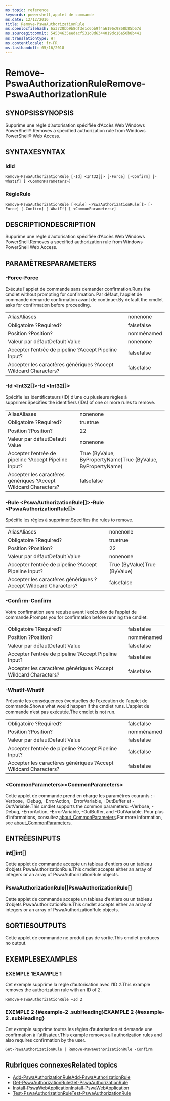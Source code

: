 ```yaml
---
ms.topic: reference
keywords: powershell,applet de commande
ms.date: 12/12/2016
title: Remove-PswaAuthorizationRule
ms.openlocfilehash: 6a3720bb9b8df3e1c6bb9f4a6196c9868b85b67d
ms.sourcegitcommit: 54534635eedacf531d8d6344019dc16a50b8b441
ms.translationtype: HT
ms.contentlocale: fr-FR
ms.lasthandoff: 05/16/2018
---
```

# <a name="remove-pswaauthorizationrule"></a><span data-ttu-id="f427f-103">Remove-PswaAuthorizationRule</span><span class="sxs-lookup"><span data-stu-id="f427f-103">Remove-PswaAuthorizationRule</span></span>

## <a name="synopsis"></a><span data-ttu-id="f427f-104">SYNOPSIS</span><span class="sxs-lookup"><span data-stu-id="f427f-104">SYNOPSIS</span></span>

<span data-ttu-id="f427f-105">Supprime une règle d’autorisation spécifiée d’Accès Web Windows PowerShell®.</span><span class="sxs-lookup"><span data-stu-id="f427f-105">Removes a specified authorization rule from Windows PowerShell® Web Access.</span></span>

## <a name="syntax"></a><span data-ttu-id="f427f-106">SYNTAXE</span><span class="sxs-lookup"><span data-stu-id="f427f-106">SYNTAX</span></span>

### <a name="id"></a><span data-ttu-id="f427f-107">Id</span><span class="sxs-lookup"><span data-stu-id="f427f-107">Id</span></span>
```
Remove-PswaAuthorizationRule [-Id] <Int32[]> [-Force] [-Confirm] [-WhatIf] [ <CommonParameters>]
```

### <a name="rule"></a><span data-ttu-id="f427f-108">Règle</span><span class="sxs-lookup"><span data-stu-id="f427f-108">Rule</span></span>
```
Remove-PswaAuthorizationRule [-Rule] <PswaAuthorizationRule[]> [-Force] [-Confirm] [-WhatIf] [ <CommonParameters>]
```

## <a name="description"></a><span data-ttu-id="f427f-109">DESCRIPTION</span><span class="sxs-lookup"><span data-stu-id="f427f-109">DESCRIPTION</span></span>

<span data-ttu-id="f427f-110">Supprime une règle d’autorisation spécifiée d’Accès Web Windows PowerShell.</span><span class="sxs-lookup"><span data-stu-id="f427f-110">Removes a specified authorization rule from Windows PowerShell Web Access.</span></span>

## <a name="parameters"></a><span data-ttu-id="f427f-111">PARAMÈTRES</span><span class="sxs-lookup"><span data-stu-id="f427f-111">PARAMETERS</span></span>

### <a name="-force"></a><span data-ttu-id="f427f-112">-Force</span><span class="sxs-lookup"><span data-stu-id="f427f-112">-Force</span></span>

<span data-ttu-id="f427f-113">Exécute l'applet de commande sans demander confirmation.</span><span class="sxs-lookup"><span data-stu-id="f427f-113">Runs the cmdlet without prompting for confirmation.</span></span> <span data-ttu-id="f427f-114">Par défaut, l’applet de commande demande confirmation avant de continuer.</span><span class="sxs-lookup"><span data-stu-id="f427f-114">By default the cmdlet asks for confirmation before proceeding.</span></span>

|||
|-|-|
| <span data-ttu-id="f427f-115">Alias</span><span class="sxs-lookup"><span data-stu-id="f427f-115">Aliases</span></span>                              | <span data-ttu-id="f427f-116">none</span><span class="sxs-lookup"><span data-stu-id="f427f-116">none</span></span>                                 |
| <span data-ttu-id="f427f-117">Obligatoire ?</span><span class="sxs-lookup"><span data-stu-id="f427f-117">Required?</span></span>                            | <span data-ttu-id="f427f-118">false</span><span class="sxs-lookup"><span data-stu-id="f427f-118">false</span></span>                                |
| <span data-ttu-id="f427f-119">Position ?</span><span class="sxs-lookup"><span data-stu-id="f427f-119">Position?</span></span>                            | <span data-ttu-id="f427f-120">nommé</span><span class="sxs-lookup"><span data-stu-id="f427f-120">named</span></span>                                |
| <span data-ttu-id="f427f-121">Valeur par défaut</span><span class="sxs-lookup"><span data-stu-id="f427f-121">Default Value</span></span>                        | <span data-ttu-id="f427f-122">none</span><span class="sxs-lookup"><span data-stu-id="f427f-122">none</span></span>                                 |
| <span data-ttu-id="f427f-123">Accepter l’entrée de pipeline ?</span><span class="sxs-lookup"><span data-stu-id="f427f-123">Accept Pipeline Input?</span></span>               | <span data-ttu-id="f427f-124">false</span><span class="sxs-lookup"><span data-stu-id="f427f-124">false</span></span>                                |
| <span data-ttu-id="f427f-125">Accepter les caractères génériques ?</span><span class="sxs-lookup"><span data-stu-id="f427f-125">Accept Wildcard Characters?</span></span>          | <span data-ttu-id="f427f-126">false</span><span class="sxs-lookup"><span data-stu-id="f427f-126">false</span></span>                                |

### <a name="-id-ltint32gt"></a><span data-ttu-id="f427f-127">-Id &lt;Int32\[\]&gt;</span><span class="sxs-lookup"><span data-stu-id="f427f-127">-Id &lt;Int32\[\]&gt;</span></span>

<span data-ttu-id="f427f-128">Spécifie les identificateurs (ID) d’une ou plusieurs règles à supprimer.</span><span class="sxs-lookup"><span data-stu-id="f427f-128">Specifies the identifiers (IDs) of one or more rules to remove.</span></span>

|||
|-|-|
| <span data-ttu-id="f427f-129">Alias</span><span class="sxs-lookup"><span data-stu-id="f427f-129">Aliases</span></span>                              | <span data-ttu-id="f427f-130">none</span><span class="sxs-lookup"><span data-stu-id="f427f-130">none</span></span>                                 |
| <span data-ttu-id="f427f-131">Obligatoire ?</span><span class="sxs-lookup"><span data-stu-id="f427f-131">Required?</span></span>                            | <span data-ttu-id="f427f-132">true</span><span class="sxs-lookup"><span data-stu-id="f427f-132">true</span></span>                                 |
| <span data-ttu-id="f427f-133">Position ?</span><span class="sxs-lookup"><span data-stu-id="f427f-133">Position?</span></span>                            | <span data-ttu-id="f427f-134">2</span><span class="sxs-lookup"><span data-stu-id="f427f-134">2</span></span>                                    |
| <span data-ttu-id="f427f-135">Valeur par défaut</span><span class="sxs-lookup"><span data-stu-id="f427f-135">Default Value</span></span>                        | <span data-ttu-id="f427f-136">none</span><span class="sxs-lookup"><span data-stu-id="f427f-136">none</span></span>                                 |
| <span data-ttu-id="f427f-137">Accepter l’entrée de pipeline ?</span><span class="sxs-lookup"><span data-stu-id="f427f-137">Accept Pipeline Input?</span></span>               | <span data-ttu-id="f427f-138">True (ByValue, ByPropertyName)</span><span class="sxs-lookup"><span data-stu-id="f427f-138">True (ByValue, ByPropertyName)</span></span>       |
| <span data-ttu-id="f427f-139">Accepter les caractères génériques ?</span><span class="sxs-lookup"><span data-stu-id="f427f-139">Accept Wildcard Characters?</span></span>          | <span data-ttu-id="f427f-140">false</span><span class="sxs-lookup"><span data-stu-id="f427f-140">false</span></span>                                |

### <a name="-rule-ltpswaauthorizationrulegt"></a><span data-ttu-id="f427f-141">-Rule &lt;PswaAuthorizationRule\[\]&gt;</span><span class="sxs-lookup"><span data-stu-id="f427f-141">-Rule &lt;PswaAuthorizationRule\[\]&gt;</span></span>

<span data-ttu-id="f427f-142">Spécifie les règles à supprimer.</span><span class="sxs-lookup"><span data-stu-id="f427f-142">Specifies the rules to remove.</span></span>

|||
|-|-|
| <span data-ttu-id="f427f-143">Alias</span><span class="sxs-lookup"><span data-stu-id="f427f-143">Aliases</span></span>                              | <span data-ttu-id="f427f-144">none</span><span class="sxs-lookup"><span data-stu-id="f427f-144">none</span></span>                                 |
| <span data-ttu-id="f427f-145">Obligatoire ?</span><span class="sxs-lookup"><span data-stu-id="f427f-145">Required?</span></span>                            | <span data-ttu-id="f427f-146">true</span><span class="sxs-lookup"><span data-stu-id="f427f-146">true</span></span>                                 |
| <span data-ttu-id="f427f-147">Position ?</span><span class="sxs-lookup"><span data-stu-id="f427f-147">Position?</span></span>                            | <span data-ttu-id="f427f-148">2</span><span class="sxs-lookup"><span data-stu-id="f427f-148">2</span></span>                                    |
| <span data-ttu-id="f427f-149">Valeur par défaut</span><span class="sxs-lookup"><span data-stu-id="f427f-149">Default Value</span></span>                        | <span data-ttu-id="f427f-150">none</span><span class="sxs-lookup"><span data-stu-id="f427f-150">none</span></span>                                 |
| <span data-ttu-id="f427f-151">Accepter l’entrée de pipeline ?</span><span class="sxs-lookup"><span data-stu-id="f427f-151">Accept Pipeline Input?</span></span>               | <span data-ttu-id="f427f-152">True (ByValue)</span><span class="sxs-lookup"><span data-stu-id="f427f-152">True (ByValue)</span></span>                       |
| <span data-ttu-id="f427f-153">Accepter les caractères génériques ?</span><span class="sxs-lookup"><span data-stu-id="f427f-153">Accept Wildcard Characters?</span></span>          | <span data-ttu-id="f427f-154">false</span><span class="sxs-lookup"><span data-stu-id="f427f-154">false</span></span>                                |

### <a name="-confirm"></a><span data-ttu-id="f427f-155">-Confirm</span><span class="sxs-lookup"><span data-stu-id="f427f-155">-Confirm</span></span>

<span data-ttu-id="f427f-156">Votre confirmation sera requise avant l’exécution de l’applet de commande.</span><span class="sxs-lookup"><span data-stu-id="f427f-156">Prompts you for confirmation before running the cmdlet.</span></span>

|||
|-|-|
| <span data-ttu-id="f427f-157">Obligatoire ?</span><span class="sxs-lookup"><span data-stu-id="f427f-157">Required?</span></span>                            | <span data-ttu-id="f427f-158">false</span><span class="sxs-lookup"><span data-stu-id="f427f-158">false</span></span>                                |
| <span data-ttu-id="f427f-159">Position ?</span><span class="sxs-lookup"><span data-stu-id="f427f-159">Position?</span></span>                            | <span data-ttu-id="f427f-160">nommé</span><span class="sxs-lookup"><span data-stu-id="f427f-160">named</span></span>                                |
| <span data-ttu-id="f427f-161">Valeur par défaut</span><span class="sxs-lookup"><span data-stu-id="f427f-161">Default Value</span></span>                        | <span data-ttu-id="f427f-162">false</span><span class="sxs-lookup"><span data-stu-id="f427f-162">false</span></span>                                |
| <span data-ttu-id="f427f-163">Accepter l’entrée de pipeline ?</span><span class="sxs-lookup"><span data-stu-id="f427f-163">Accept Pipeline Input?</span></span>               | <span data-ttu-id="f427f-164">false</span><span class="sxs-lookup"><span data-stu-id="f427f-164">false</span></span>                                |
| <span data-ttu-id="f427f-165">Accepter les caractères génériques ?</span><span class="sxs-lookup"><span data-stu-id="f427f-165">Accept Wildcard Characters?</span></span>          | <span data-ttu-id="f427f-166">false</span><span class="sxs-lookup"><span data-stu-id="f427f-166">false</span></span>                                |

### <a name="-whatif"></a><span data-ttu-id="f427f-167">-WhatIf</span><span class="sxs-lookup"><span data-stu-id="f427f-167">-WhatIf</span></span>

<span data-ttu-id="f427f-168">Présente les conséquences éventuelles de l’exécution de l’applet de commande.</span><span class="sxs-lookup"><span data-stu-id="f427f-168">Shows what would happen if the cmdlet runs.</span></span> <span data-ttu-id="f427f-169">L’applet de commande n’est pas exécutée.</span><span class="sxs-lookup"><span data-stu-id="f427f-169">The cmdlet is not run.</span></span>

|||
|-|-|
| <span data-ttu-id="f427f-170">Obligatoire ?</span><span class="sxs-lookup"><span data-stu-id="f427f-170">Required?</span></span>                            | <span data-ttu-id="f427f-171">false</span><span class="sxs-lookup"><span data-stu-id="f427f-171">false</span></span>                                |
| <span data-ttu-id="f427f-172">Position ?</span><span class="sxs-lookup"><span data-stu-id="f427f-172">Position?</span></span>                            | <span data-ttu-id="f427f-173">nommé</span><span class="sxs-lookup"><span data-stu-id="f427f-173">named</span></span>                                |
| <span data-ttu-id="f427f-174">Valeur par défaut</span><span class="sxs-lookup"><span data-stu-id="f427f-174">Default Value</span></span>                        | <span data-ttu-id="f427f-175">false</span><span class="sxs-lookup"><span data-stu-id="f427f-175">false</span></span>                                |
| <span data-ttu-id="f427f-176">Accepter l’entrée de pipeline ?</span><span class="sxs-lookup"><span data-stu-id="f427f-176">Accept Pipeline Input?</span></span>               | <span data-ttu-id="f427f-177">false</span><span class="sxs-lookup"><span data-stu-id="f427f-177">false</span></span>                                |
| <span data-ttu-id="f427f-178">Accepter les caractères génériques ?</span><span class="sxs-lookup"><span data-stu-id="f427f-178">Accept Wildcard Characters?</span></span>          | <span data-ttu-id="f427f-179">false</span><span class="sxs-lookup"><span data-stu-id="f427f-179">false</span></span>                                |

### <a name="ltcommonparametersgt"></a><span data-ttu-id="f427f-180">&lt;CommonParameters&gt;</span><span class="sxs-lookup"><span data-stu-id="f427f-180">&lt;CommonParameters&gt;</span></span>

<span data-ttu-id="f427f-181">Cette applet de commande prend en charge les paramètres courants : -Verbose, -Debug, -ErrorAction, -ErrorVariable, -OutBuffer et -OutVariable.</span><span class="sxs-lookup"><span data-stu-id="f427f-181">This cmdlet supports the common parameters: -Verbose, -Debug, -ErrorAction, -ErrorVariable, -OutBuffer, and -OutVariable.</span></span>
<span data-ttu-id="f427f-182">Pour plus d’informations, consultez [about_CommonParameters](http://go.microsoft.com/fwlink/p/?LinkID=113216).</span><span class="sxs-lookup"><span data-stu-id="f427f-182">For more information, see [about_CommonParameters](http://go.microsoft.com/fwlink/p/?LinkID=113216).</span></span>

## <a name="inputs"></a><span data-ttu-id="f427f-183">ENTRÉES</span><span class="sxs-lookup"><span data-stu-id="f427f-183">INPUTS</span></span>

### <a name="int"></a><span data-ttu-id="f427f-184">int\[\]</span><span class="sxs-lookup"><span data-stu-id="f427f-184">int\[\]</span></span>

<span data-ttu-id="f427f-185">Cette applet de commande accepte un tableau d’entiers ou un tableau d’objets PswaAuthorizationRule.</span><span class="sxs-lookup"><span data-stu-id="f427f-185">This cmdlet accepts either an array of integers or an array of PswaAuthorizationRule objects.</span></span>

### <a name="pswaauthorizationrule"></a><span data-ttu-id="f427f-186">PswaAuthorizationRule\[\]</span><span class="sxs-lookup"><span data-stu-id="f427f-186">PswaAuthorizationRule\[\]</span></span>

<span data-ttu-id="f427f-187">Cette applet de commande accepte un tableau d’entiers ou un tableau d’objets PswaAuthorizationRule.</span><span class="sxs-lookup"><span data-stu-id="f427f-187">This cmdlet accepts either an array of integers or an array of PswaAuthorizationRule objects.</span></span>

## <a name="outputs"></a><span data-ttu-id="f427f-188">SORTIES</span><span class="sxs-lookup"><span data-stu-id="f427f-188">OUTPUTS</span></span>

<span data-ttu-id="f427f-189">Cette applet de commande ne produit pas de sortie.</span><span class="sxs-lookup"><span data-stu-id="f427f-189">This cmdlet produces no output.</span></span>

## <a name="examples"></a><span data-ttu-id="f427f-190">EXEMPLES</span><span class="sxs-lookup"><span data-stu-id="f427f-190">EXAMPLES</span></span>

### <a name="example-1"></a><span data-ttu-id="f427f-191">EXEMPLE 1</span><span class="sxs-lookup"><span data-stu-id="f427f-191">EXAMPLE 1</span></span>

<span data-ttu-id="f427f-192">Cet exemple supprime la règle d’autorisation avec l’ID *2*.</span><span class="sxs-lookup"><span data-stu-id="f427f-192">This example removes the authorization rule with an ID of *2*.</span></span>

```
Remove-PswaAuthorizationRule –Id 2
```

### <a name="example-2-example-2-subheading"></a><span data-ttu-id="f427f-193">EXEMPLE 2 {#example-2 .subHeading}</span><span class="sxs-lookup"><span data-stu-id="f427f-193">EXAMPLE 2 {#example-2 .subHeading}</span></span>

<span data-ttu-id="f427f-194">Cet exemple supprime toutes les règles d’autorisation et demande une confirmation à l’utilisateur.</span><span class="sxs-lookup"><span data-stu-id="f427f-194">This example removes all authorization rules and also requires confirmation by the user.</span></span>

```
Get-PswaAuthorizationRule | Remove-PswaAuthorizationRule -Confirm
```

## <a name="related-topics"></a><span data-ttu-id="f427f-195">Rubriques connexes</span><span class="sxs-lookup"><span data-stu-id="f427f-195">Related topics</span></span>

- [<span data-ttu-id="f427f-196">Add-PswaAuthorizationRule</span><span class="sxs-lookup"><span data-stu-id="f427f-196">Add-PswaAuthorizationRule</span></span>](add-pswaauthorizationrule.md)
- [<span data-ttu-id="f427f-197">Get-PswaAuthorizationRule</span><span class="sxs-lookup"><span data-stu-id="f427f-197">Get-PswaAuthorizationRule</span></span>](get-pswaauthorizationrule.md)
- [<span data-ttu-id="f427f-198">Install-PswaWebApplication</span><span class="sxs-lookup"><span data-stu-id="f427f-198">Install-PswaWebApplication</span></span>](install-pswawebapplication.md)
- [<span data-ttu-id="f427f-199">Test-PswaAuthorizationRule</span><span class="sxs-lookup"><span data-stu-id="f427f-199">Test-PswaAuthorizationRule</span></span>](test-pswaauthorizationrule.md)